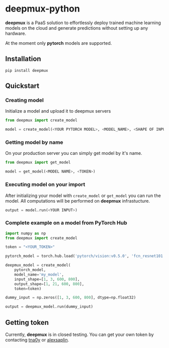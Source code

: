 # deepmux-python

**deepmux** is a PaaS solution to effortlessly deploy trained machine learning models on the cloud and generate predictions without setting up any hardware.

At the moment only **pytorch** models are supported.

## Installation

`pip install deepmux`

## Quickstart

### Creating model
Initialize a model and upload it to deepmux servers

```python
from deepmux import create_model

model = create_model(<YOUR PYTORCH MODEL>, <MODEL_NAME>, <SHAPE OF INPUT DATA>, <SHAPE OF OUTPUT DATA>, <TOKEN>)
```

### Getting model by name
On your production server you can simply get model by it's name.
```python
from deepmux import get_model

model = get_model(<MODEL NAME>, <TOKEN>)
```

### Executing model on your import

After initializing your model with `create_model` or `get_model` you can run the model. All computations will be performed on **deepmux** infrastucture.

```python
output = model.run(<YOUR INPUT>)
```

### Complete example on a model from PyTorch Hub

```python
import numpy as np
from deepmux import create_model

token = "<YOUR_TOKEN>"

pytorch_model = torch.hub.load('pytorch/vision:v0.5.0', 'fcn_resnet101', pretrained=True)

deepmux_model = create_model(
    pytorch_model,
    model_name='my_model',
    input_shape=[1, 3, 600, 800],
    output_shape=[1, 21, 600, 800],
    token=token)

dummy_input = np.zeros([1, 3, 600, 800], dtype=np.float32)

output = deepmux_model.run(dummy_input)
```

## Getting token

Currently, **deepmux** is in closed testing. You can get your own token by contacting [tna0y](https://t.me/tna0y) or 
[alexsaplin](https://t.me/alexsaplin).
